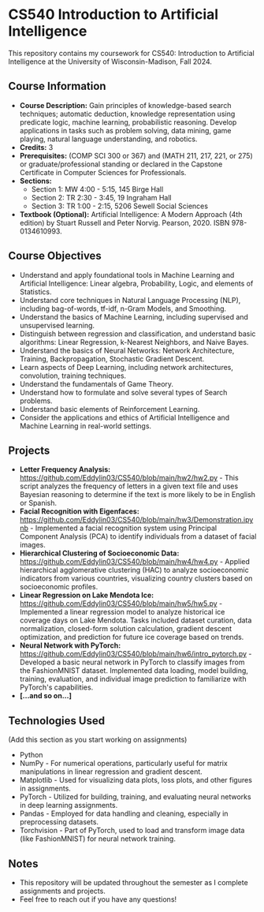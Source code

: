 # CS540 Introduction to Artificial Intelligence

This repository contains my coursework for CS540: Introduction to Artificial Intelligence at the University of Wisconsin-Madison, Fall 2024.

## Course Information

* **Course Description:**  Gain principles of knowledge-based search techniques; automatic deduction, knowledge representation using predicate logic, machine learning, probabilistic reasoning. Develop applications in tasks such as problem solving, data mining, game playing, natural language understanding, and robotics.
* **Credits:** 3
* **Prerequisites:** (COMP SCI 300 or 367) and (MATH 211, 217, 221, or 275) or graduate/professional standing or declared in the Capstone Certificate in Computer Sciences for Professionals.
* **Sections:**
    * Section 1: MW 4:00 - 5:15, 145 Birge Hall
    * Section 2: TR 2:30 - 3:45, 19 Ingraham Hall
    * Section 3: TR 1:00 - 2:15, 5206 Sewell Social Sciences
* **Textbook (Optional):** Artificial Intelligence: A Modern Approach (4th edition) by Stuart Russell and Peter Norvig. Pearson, 2020. ISBN 978-0134610993.

## Course Objectives

* Understand and apply foundational tools in Machine Learning and Artificial Intelligence: Linear algebra, Probability, Logic, and elements of Statistics.
* Understand core techniques in Natural Language Processing (NLP), including bag-of-words, tf-idf, n-Gram Models, and Smoothing.
* Understand the basics of Machine Learning, including supervised and unsupervised learning.
* Distinguish between regression and classification, and understand basic algorithms: Linear Regression, k-Nearest Neighbors, and Naive Bayes.
* Understand the basics of Neural Networks: Network Architecture, Training, Backpropagation, Stochastic Gradient Descent.
* Learn aspects of Deep Learning, including network architectures, convolution, training techniques.
* Understand the fundamentals of Game Theory.
* Understand how to formulate and solve several types of Search problems.
* Understand basic elements of Reinforcement Learning.
* Consider the applications and ethics of Artificial Intelligence and Machine Learning in real-world settings.


## Projects

* **Letter Frequency Analysis:** https://github.com/Eddylin03/CS540/blob/main/hw2/hw2.py - This script analyzes the frequency of letters in a given text file and uses Bayesian reasoning to determine if the text is more likely to be in English or Spanish. 
* **Facial Recognition with Eigenfaces:** https://github.com/Eddylin03/CS540/blob/main/hw3/Demonstration.ipynb - Implemented a facial recognition system using Principal Component Analysis (PCA) to identify individuals from a dataset of facial images.
* **Hierarchical Clustering of Socioeconomic Data:** https://github.com/Eddylin03/CS540/blob/main/hw4/hw4.py - Applied hierarchical agglomerative clustering (HAC) to analyze socioeconomic indicators from various countries, visualizing country clusters based on socioeconomic profiles.
* **Linear Regression on Lake Mendota Ice:** https://github.com/Eddylin03/CS540/blob/main/hw5/hw5.py - Implemented a linear regression model to analyze historical ice coverage days on Lake Mendota. Tasks included dataset curation, data normalization, closed-form solution calculation, gradient descent optimization, and prediction for future ice coverage based on trends.
* **Neural Network with PyTorch:** https://github.com/Eddylin03/CS540/blob/main/hw6/intro_pytorch.py - Developed a basic neural network in PyTorch to classify images from the FashionMNIST dataset. Implemented data loading, model building, training, evaluation, and individual image prediction to familiarize with PyTorch's capabilities.
* **[...and so on...]** 


## Technologies Used 

(Add this section as you start working on assignments)
* Python
* NumPy - For numerical operations, particularly useful for matrix manipulations in linear regression and gradient descent.
* Matplotlib - Used for visualizing data plots, loss plots, and other figures in assignments.
* PyTorch - Utilized for building, training, and evaluating neural networks in deep learning assignments.
* Pandas - Employed for data handling and cleaning, especially in preprocessing datasets.
* Torchvision - Part of PyTorch, used to load and transform image data (like FashionMNIST) for neural network training.


## Notes

* This repository will be updated throughout the semester as I complete assignments and projects.
* Feel free to reach out if you have any questions!

